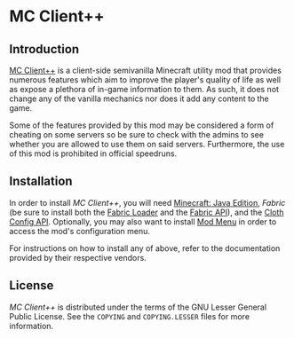 # MC Client++

## Introduction

[MC Client++](https://github.com/RooftopJoe/mcclient++) is a client-side semivanilla Minecraft utility mod that provides numerous
features which aim to improve the player's quality of life as well as expose a plethora of in-game information to them. As such, it
does not change any of the vanilla mechanics nor does it add any content to the game.

Some of the features provided by this mod may be considered a form of cheating on some servers so be sure to check with the admins to
see whether you are allowed to use them on said servers. Furthermore, the use of this mod is prohibited in official speedruns.

## Installation

In order to install *MC Client++*, you will need [Minecraft: Java Edition](https://www.minecraft.net/), *Fabric* (be sure to install
both the [Fabric Loader](https://fabricmc.net/) and the [Fabric API](https://www.curseforge.com/minecraft/mc-mods/fabric-api)),
and the [Cloth Config API](https://www.curseforge.com/minecraft/mc-mods/cloth-config). Optionally, you may also want to install
[Mod Menu](https://www.curseforge.com/minecraft/mc-mods/modmenu) in order to access the mod's configuration menu.

For instructions on how to install any of above, refer to the documentation provided by their respective vendors.

## License

*MC Client++* is distributed under the terms of the GNU Lesser General Public License. See the `COPYING` and `COPYING.LESSER` files
for more information.
